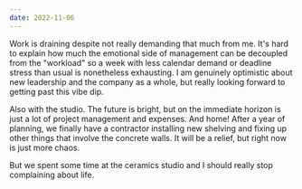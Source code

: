 ```yaml
---
date: 2022-11-06
---
```


Work is draining despite not really demanding that much from me. It's hard to explain how much the emotional side of management can be decoupled from the "workload" so a week with less calendar demand or deadline stress than usual is nonetheless exhausting. I am genuinely optimistic about new leadership and the company as a whole, but really looking forward to getting past this vibe dip.

Also with the studio. The future is bright, but on the immediate horizon is just a lot of project management and expenses. And home! After a year of planning, we finally have a contractor installing new shelving and fixing up other things that involve the concrete walls. It will be a relief, but right now is just more chaos.

But we spent some time at the ceramics studio and I should really stop complaining about life.
